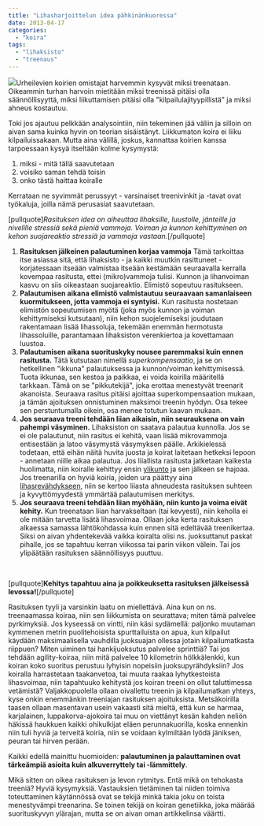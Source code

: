 ```yaml
---
title: "Lihasharjoittelun idea pähkinänkuoressa"
date: 2013-04-17
categories: 
  - "koira"
tags: 
  - "lihaksisto"
  - "treenaus"
---
```


![](images/20100109-20100109-DSC_9745-174x250.jpg)Urheilevien koirien omistajat harvemmin kysyvät miksi treenataan. Oikeammin turhan harvoin mietitään miksi treenissä pitäisi olla säännöllisyyttä, miksi liikuttamisen pitäisi olla "kilpailulajityypillistä" ja miksi ahneus kostautuu.

<!--more-->

Toki jos ajautuu pelkkään analysointiin, niin tekeminen jää väliin ja silloin on aivan sama kuinka hyvin on teorian sisäistänyt. Liikkumaton koira ei liiku kilpailuissakaan. Mutta aina välillä, joskus, kannattaa koirien kanssa tarpoessaan kysyä itseltään kolme kysymystä:

1. miksi - mitä tällä saavutetaan
2. voisiko saman tehdä toisin
3. onko tästä haittaa koiralle

Kerrataan ne syvimmät perussyyt - varsinaiset treenivinkit ja -tavat ovat työkaluja, joilla nämä perusasiat saavutetaan.

\[pullquote\]_Rasituksen idea on aiheuttaa lihaksille, luustolle, jänteille ja nivelille stressiä sekä pieniä vammoja. Voiman ja kunnon kehittyminen on kehon suojareaktio stressiä ja vammoja vastaan._\[/pullquote\]

1. **Rasituksen jälkeinen palautuminen korjaa vammoja** Tämä tarkoittaa itse asiassa sitä, että lihaksisto - ja kaikki muutkin rasittuneet - korjatessaan itseään valmistaa itseään kestämään seuraavalla kerralla kovempaa rasitusta, ettei (mikro)vammoja tulisi. Kunnon ja lihanvoiman kasvu on siis oikeastaan suojareaktio. Elimistö sopeutuu rasitukseen.
2. **Palautumisen aikana elimistö valmistautuu seuraavaan samanlaiseen kuormitukseen, jotta vammoja ei syntyisi.** Kun rasitusta nostetaan elimistön sopeutumisen myötä (joka myös kunnon ja voiman kehittymiseksi kutsutaan), niin kehon suojelemiseksi joudutaan rakentamaan lisää lihassoluja, tekemään enemmän hermotusta lihassoluille, parantamaan lihaksiston verenkiertoa ja kovettamaan luustoa.
3. **Palautumisen aikana suorituskyky nousee paremmaksi kuin ennen rasitusta.** Tätä kutsutaan nimellä _superkompensaatio_, ja se on hetkellinen "ikkuna" palautuksessa ja kunnon/voiman kehittymisessä. Tuota ikkunaa, sen kestoa ja paikkaa, ei voida koirilla määritellä tarkkaan. Tämä on se "pikkutekijä", joka erottaa menestyvät treenarit akanoista. Seuraava rasitus pitäisi ajoittaa superkompensaation mukaan, ja tämän ajoituksen onnistuminen maksimoi treenin hyödyn. Osa tekee sen perstuntumalla oikein, osa menee totutun kaavan mukaan.
4. **Jos seuraava treeni tehdään liian aikaisin, niin seurauksena on vain pahempi väsyminen.** Lihaksiston on saatava palautua kunnolla. Jos se ei ole palautunut, niin rasitus ei kehitä, vaan lisää mikrovammoja entisestään ja latoo väsymystä väsymyksen päälle. Arkikielessä todetaan, että eihän näitä huvita juosta ja koirat laitetaan hetkeksi lepoon - annetaan niille aikaa palautua. Jos liiallista rasitusta jatketaan kaikesta huolimatta, niin koiralle kehittyy ensin [ylikunto](https://www.katiska.eu/terveys/hermostollinen-ylikunto/ "Hermostollinen ylikunto") ja sen jälkeen se hajoaa. Jos treenarilla on hyviä koiria, joiden ura päättyy aina [lihasrevähdykseen](https://www.katiska.eu/terveys/lihasvammat/ "Lihasvammat"), niin se kertoo liiasta ahneudesta rasituksen suhteen ja kyvyttömyydestä ymmärtää palautumisen merkitys.
5. **Jos seuraava treeni tehdään liian myöhään, niin kunto ja voima eivät kehity.** Kun treenataan liian harvakseltaan (tai kevyesti), niin keholla ei ole mitään tarvetta lisätä lihasvoimaa. Ollaan joka kerta rasituksen alkaessa samassa lähtökohdassa kuin ennen sitä edeltävää treenikertaa. Siksi on aivan yhdentekevää vaikka koiralta olisi ns. juoksuttanut paskat pihalle, jos se tapahtuu kerran viikossa tai parin viikon välein. Tai jos ylipäätään rasituksen säännöllisyys puuttuu.

 

\[pullquote\]**Kehitys tapahtuu aina ja poikkeuksetta rasituksen jälkeisessä levossa!**\[/pullquote\]

Rasituksen tyyli ja varsinkin laatu on miellettävä. Aina kun on ns. treenaamassa koiraa, niin sen liikkumista on seurattava; miten tämä palvelee pyrkimyksiä. Jos kyseessä on vintti, niin käsi sydämellä: paljonko muutaman kymmenen metrin puolitehoisista spurttailuista on apua, kun kilpailut käydään maksimaalisella vauhdilla juoksuajan ollessa jotain kilpailumatkasta riippuen? Miten uiminen tai hankijuoksutus palvelee sprinttiä? Tai jos tehdään agility-koiraa, niin mitä palvelee 10 kilometrin hölkkälenkki, kun koiran koko suoritus perustuu lyhyisin nopeisiin juoksupyrähdyksiin? Jos koiralla harrastetaan taakanvetoa, tai muuta raakaa lyhytkestoista lihasvoimaa, niin tapahtuuko kehitystä jos koiran treeni on ollut taluttimessa vetämistä? Valjakkopuolella ollaan oivallettu treenin ja kilpailumatkan yhteys, kyse onkin enemmänkin treeniajan rasituksen ajoituksista. Metsäkoirilla taasen ollaan masentavan usein vakaasti sitä mieltä, että kun se harmaa, karjalainen, luppakorva-ajokoira tai muu on viettänyt kesän kahden neliön häkissä haukkuen kaikki ohikulkijat eläen perunnakuorilla, koska ennenkin niin tuli hyviä ja terveitä koiria, niin se voidaan kylmiltään lyödä jäniksen, peuran tai hirven perään.

Kaikki edellä mainittu huomioiden: **palautuminen ja palauttaminen ovat tärkeämpiä asioita kuin alkuverryttely tai -lämmittely**.

Mikä sitten on oikea rasituksen ja levon rytmitys. Entä mikä on tehokasta treeniä? Hyviä kysymyksiä. Vastauksien tietäminen tai niiden toimiva toteuttaminen käytännössä ovat se tekijä minkä takia joku on toista menestyvämpi treenarina. Se toinen tekijä on koiran genetiikka, joka määrää suorituskyvyn ylärajan, mutta se on aivan oman artikkelinsa väärtti.
